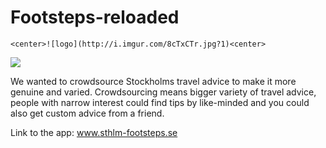 Footsteps-reloaded
==================

    <center>![logo](http://i.imgur.com/8cTxCTr.jpg?1)<center>

![ ](http://i.imgur.com/hQdQRYy.png?1)

We wanted to crowdsource Stockholms travel advice to make it more genuine and varied. Crowdsourcing means bigger variety of travel advice, people with narrow interest could find tips by like-minded and you could also get custom advice from a friend.

Link to the app: www.sthlm-footsteps.se
